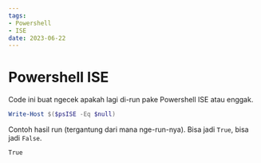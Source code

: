 ```yaml
---
tags:
- Powershell
- ISE
date: 2023-06-22
---
```


# Powershell ISE

Code ini buat ngecek apakah lagi di-run pake Powershell ISE atau enggak.

```powershell
Write-Host $($psISE -Eq $null)
```

Contoh hasil run (tergantung dari mana nge-run-nya). Bisa jadi `True`, bisa jadi `False`.

```powershell
True
```